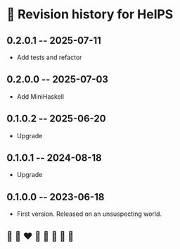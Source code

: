 # 📅 Revision history for HelPS

## 0.2.0.1  -- 2025-07-11
* Add tests and refactor

## 0.2.0.0  -- 2025-07-03
* Add MiniHaskell

## 0.1.0.2  -- 2025-06-20
* Upgrade

## 0.1.0.1  -- 2024-08-18
* Upgrade

## 0.1.0.0  -- 2023-06-18
* First version. Released on an unsuspecting world.

## 🦄 🌈 ❤️ 💛 💚 💙 🤍 🖤
